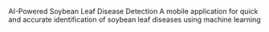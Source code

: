 AI-Powered Soybean Leaf Disease Detection
A mobile application for quick and accurate identification of soybean leaf diseases using machine learning
